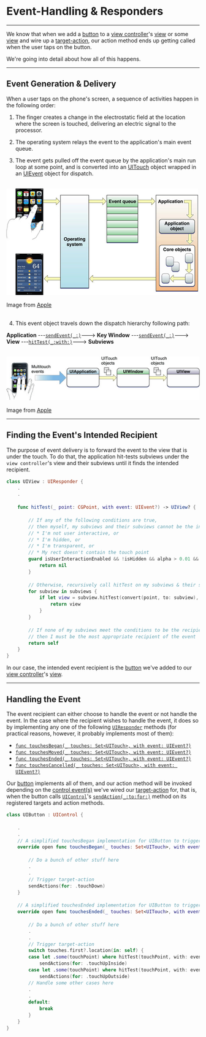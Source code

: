 # Event-Handling & Responders
---

We know that when we add a [button](https://developer.apple.com/documentation/uikit/uibutton) to a [view controller](https://developer.apple.com/documentation/uikit/uiviewcontroller)'s [view](https://developer.apple.com/documentation/uikit/uiviewcontroller/1621460-view) or some [view](https://developer.apple.com/documentation/uikit/uiview) and wire up a [target-action](https://developer.apple.com/library/archive/documentation/General/Conceptual/Devpedia-CocoaApp/TargetAction.html#//apple_ref/doc/uid/TP40009071-CH3), our action method ends up getting called when the user taps on the button. 

We're going into detail about how all of this happens.

---
## Event Generation & Delivery

When a user taps on the phone's screen, a sequence of activities happen in the following order:
1. The finger creates a change in the electrostatic field at the location where the screen is touched, delivering an electric signal to the processor.

2. The operating system relays the event to the application's main event queue.

3. The event gets pulled off the event queue by the application's main run loop at some point, and is converted into an [UITouch](https://developer.apple.com/documentation/uikit/uitouch) object wrapped in an [UIEvent](https://developer.apple.com/documentation/uikit/uievent) object for dispatch.</br></br>

![Main Event Loop](images/main-event-loop.jpg)

Image from [Apple](https://developer.apple.com/library/archive/documentation/General/Conceptual/Devpedia-CocoaApp/MainEventLoop.html#//apple_ref/doc/uid/TP40009071-CH18-SW1)</br></br>


4. This event object travels down the dispatch hierarchy following path:

__Application__ ---[`sendEvent(_:)`](https://developer.apple.com/documentation/uikit/uiapplication/1623043-sendevent)---> __Key Window__ ---[`sendEvent(_:)`](https://developer.apple.com/documentation/uikit/uiwindow/1621614-sendevent)---> __View__ ---[`hitTest(_:with:)`](https://developer.apple.com/documentation/uikit/uiview/1622469-hittest)---> __Subviews__</br></br>

![Event Delivery](images/event-delivery.jpg)

Image from [Apple](https://developer.apple.com/library/archive/documentation/General/Conceptual/Devpedia-CocoaApp/EventHandlingiPhone.html#//apple_ref/doc/uid/TP40009071-CH13-SW1)

---
## Finding the Event's Intended Recipient

The purpose of event delivery is to forward the event to the view that is under the touch. To do that, the application hit-tests subviews under the `view controller`'s view and their subviews until it finds the intended recipient.

```Swift
class UIView : UIResponder {
    .
    .
    
    func hitTest(_ point: CGPoint, with event: UIEvent?) -> UIView? {
        
        // If any of the following conditions are true,
        // then myself, my subviews and their subviews cannot be the intended recipient of the touch event:
        // * I'm not user interactive, or
        // * I'm hidden, or
        // * I'm transparent, or
        // * My rect doesn't contain the touch point
        guard isUserInteractionEnabled && !isHidden && alpha > 0.01 && self.point(inside: point, with: event) else {
            return nil
        }
        
        // Otherwise, recursively call hitTest on my subviews & their subviews to find the recipient of the touch event
        for subview in subviews {
            if let view = subview.hitTest(convert(point, to: subview), with: event) {
                return view
            }
        }
        
        // If none of my subviews meet the conditions to be the recipient of the touch event, 
        // then I must be the most appropriate recipient of the event 
        return self
    }
}
```

In our case, the intended event recipient is the [button](https://developer.apple.com/documentation/uikit/uibutton) we've added to our [view controller](https://developer.apple.com/documentation/uikit/uiviewcontroller)'s [view](https://developer.apple.com/documentation/uikit/uiviewcontroller/1621460-view).

---
## Handling the Event

The event recipient can either choose to handle the event or not handle the event. In the case where the recipient wishes to handle the event, it does so by implementing any one of the following [`UIResponder`](https://developer.apple.com/documentation/uikit/uiresponder) methods (for practical reasons, however, it probably implements most of them):
* [`func touchesBegan(_ touches: Set<UITouch>, with event: UIEvent?)`](https://developer.apple.com/documentation/uikit/uiresponder/1621142-touchesbegan)
* [`func touchesMoved(_ touches: Set<UITouch>, with event: UIEvent?)`](https://developer.apple.com/documentation/uikit/uiresponder/1621107-touchesmoved)
* [`func touchesEnded(_ touches: Set<UITouch>, with event: UIEvent?)`](https://developer.apple.com/documentation/uikit/uiresponder/1621084-touchesended)
* [`func touchesCancelled(_ touches: Set<UITouch>, with event: UIEvent?)`](https://developer.apple.com/documentation/uikit/uiresponder/1621116-touchescancelled)

Our [button](https://developer.apple.com/documentation/uikit/uibutton) implements all of them, and our action method will be invoked depending on the [control event(s)](https://developer.apple.com/documentation/uikit/uicontrol/event) we've wired our [target-action](https://developer.apple.com/library/archive/documentation/General/Conceptual/Devpedia-CocoaApp/TargetAction.html#//apple_ref/doc/uid/TP40009071-CH3) for, that is, when the button calls [`UIControl`](https://developer.apple.com/documentation/uikit/uicontrol)'s [`sendAction(_:to:for:)`](https://developer.apple.com/documentation/uikit/uicontrol/1618237-sendaction) method on its registered targets and action methods.

```Swift
class UIButton : UIControl {

    .
    .
    // A simplified touchesBegan implementation for UIButton to trigger target-action
    override open func touchesBegan(_ touches: Set<UITouch>, with event: UIEvent?) {
    
        // Do a bunch of other stuff here
        .
        .
        // Trigger target-action
        sendActions(for: .touchDown)
    }
    
    // A simplified touchesEnded implementation for UIButton to trigger target-action
    override open func touchesEnded(_ touches: Set<UITouch>, with event: UIEvent?) {
    
        // Do a bunch of other stuff here
        .
        .
        // Trigger target-action
        switch touches.first?.location(in: self) {
        case let .some(touchPoint) where hitTest(touchPoint, with: event) != nil:
            sendActions(for: .touchUpInside)
        case let .some(touchPoint) where hitTest(touchPoint, with: event) == nil:
            sendActions(for: .touchUpOutside)
        // Handle some other cases here
        .
        .
        default:
            break
        }
    }
}
```
